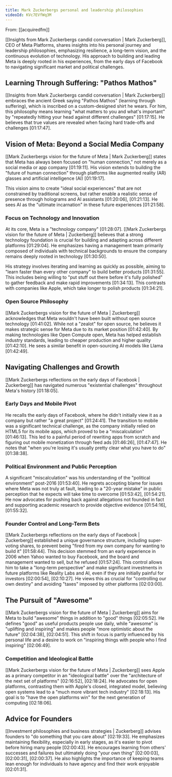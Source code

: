 ```yaml
---
title: Mark Zuckerbergs personal and leadership philosophies
videoId: KVc7EVfWq3M
---
```


From: [[acquiredfm]] <br/> 

[[Insights from Mark Zuckerbergs candid conversation | Mark Zuckerberg]], CEO of Meta Platforms, shares insights into his personal journey and leadership philosophies, emphasizing resilience, a long-term vision, and the continuous evolution of technology. His approach to building and leading Meta is deeply rooted in his experiences, from the early days of Facebook to navigating significant market and political challenges.

## Learning Through Suffering: "Pathos Mathos"
[[Insights from Mark Zuckerbergs candid conversation | Mark Zuckerberg]] embraces the ancient Greek saying "Pathos Mathos" (learning through suffering), which is inscribed on a custom-designed shirt he wears. For him, this philosophy means learning "what matters to you and what's important" by "repeatedly hitting your head against different challenges" <a class="yt-timestamp" data-t="01:17:15">[01:17:15]</a>. He believes that true values are revealed when facing hard trade-offs and challenges <a class="yt-timestamp" data-t="01:17:47">[01:17:47]</a>.

## Vision of Meta: Beyond a Social Media Company
[[Mark Zuckerbergs vision for the future of Meta | Mark Zuckerberg]] states that Meta has always been focused on "human connection," not merely as a social media or app company <a class="yt-timestamp" data-t="01:19:11">[01:19:11]</a>. His vision extends to building the "future of human connection" through platforms like augmented reality (AR) glasses and artificial intelligence (AI) <a class="yt-timestamp" data-t="01:19:17">[01:19:17]</a>.

This vision aims to create "ideal social experiences" that are not constrained by traditional screens, but rather enable a realistic sense of presence through holograms and AI assistants <a class="yt-timestamp" data-t="01:20:06">[01:20:06]</a>, <a class="yt-timestamp" data-t="01:21:13">[01:21:13]</a>. He sees AI as the "ultimate incarnation" in these future experiences <a class="yt-timestamp" data-t="01:21:58">[01:21:58]</a>.

### Focus on Technology and Innovation
At its core, Meta is a "technology company" <a class="yt-timestamp" data-t="01:28:07">[01:28:07]</a>. [[Mark Zuckerbergs vision for the future of Meta | Zuckerberg]] believes that a strong technology foundation is crucial for building and adapting across different platforms <a class="yt-timestamp" data-t="01:29:04">[01:29:04]</a>. He emphasizes having a management team primarily composed of individuals with technical backgrounds to ensure the company remains deeply rooted in technology <a class="yt-timestamp" data-t="01:30:50">[01:30:50]</a>.

His strategy involves iterating and learning as quickly as possible, aiming to "learn faster than every other company" to build better products <a class="yt-timestamp" data-t="01:31:55">[01:31:55]</a>. This includes being willing to "put stuff out there before it's fully polished" to gather feedback and make rapid improvements <a class="yt-timestamp" data-t="01:34:13">[01:34:13]</a>. This contrasts with companies like Apple, which take longer to polish products <a class="yt-timestamp" data-t="01:34:21">[01:34:21]</a>.

### Open Source Philosophy
[[Mark Zuckerbergs vision for the future of Meta | Zuckerberg]] acknowledges that Meta wouldn't have been built without open source technology <a class="yt-timestamp" data-t="01:41:02">[01:41:02]</a>. While not a "zealot" for open source, he believes it makes strategic sense for Meta due to its market position <a class="yt-timestamp" data-t="01:42:40">[01:42:40]</a>. By making technologies like Open Compute open, Meta has helped establish industry standards, leading to cheaper production and higher quality <a class="yt-timestamp" data-t="01:42:10">[01:42:10]</a>. He sees a similar benefit in open-sourcing AI models like Llama <a class="yt-timestamp" data-t="01:42:49">[01:42:49]</a>.

## Navigating Challenges and Growth
[[Mark Zuckerbergs reflections on the early days of Facebook | Zuckerberg]] has navigated numerous "existential challenges" throughout Meta's history <a class="yt-timestamp" data-t="01:18:05">[01:18:05]</a>.

### Early Days and Mobile Pivot
He recalls the early days of Facebook, where he didn't initially view it as a company but rather "a great project" <a class="yt-timestamp" data-t="01:24:41">[01:24:41]</a>. The transition to mobile was a significant technical challenge, as the company initially relied on HTML5 for its mobile apps, which proved to be a "miscalculation" <a class="yt-timestamp" data-t="01:46:13">[01:46:13]</a>. This led to a painful period of rewriting apps from scratch and figuring out mobile monetization through feed ads <a class="yt-timestamp" data-t="01:46:26">[01:46:26]</a>, <a class="yt-timestamp" data-t="01:47:47">[01:47:47]</a>. He notes that "when you're losing it's usually pretty clear what you have to do" <a class="yt-timestamp" data-t="01:38:38">[01:38:38]</a>.

### Political Environment and Public Perception
A significant "miscalculation" was his understanding of the "political environment" post-2016 <a class="yt-timestamp" data-t="01:53:40">[01:53:40]</a>. He regrets accepting blame for issues where Meta was not truly at fault, leading to a "20-year mistake" in public perception that he expects will take time to overcome <a class="yt-timestamp" data-t="01:53:42">[01:53:42]</a>, <a class="yt-timestamp" data-t="01:54:21">[01:54:21]</a>. He now advocates for pushing back against allegations not founded in fact and supporting academic research to provide objective evidence <a class="yt-timestamp" data-t="01:54:16">[01:54:16]</a>, <a class="yt-timestamp" data-t="01:55:32">[01:55:32]</a>.

### Founder Control and Long-Term Bets
[[Mark Zuckerbergs reflections on the early days of Facebook | Zuckerberg]] established a unique governance structure, including super-voting shares, to prevent being "fired from my own company for wanting to build it" <a class="yt-timestamp" data-t="01:58:44">[01:58:44]</a>. This decision stemmed from an early experience in 2006 when Yahoo wanted to buy Facebook, and the board and management wanted to sell, but he refused <a class="yt-timestamp" data-t="01:57:24">[01:57:24]</a>. This control allows him to take a "long-term perspective" and make significant investments in future platforms like Reality Labs and AI, even if they are initially painful for investors <a class="yt-timestamp" data-t="02:00:54">[02:00:54]</a>, <a class="yt-timestamp" data-t="02:10:27">[02:10:27]</a>. He views this as crucial for "controlling our own destiny" and avoiding "taxes" imposed by other platforms <a class="yt-timestamp" data-t="02:03:00">[02:03:00]</a>.

## The Pursuit of "Awesome"
[[Mark Zuckerbergs vision for the future of Meta | Zuckerberg]] aims for Meta to build "awesome" things in addition to "good" things <a class="yt-timestamp" data-t="02:05:52">[02:05:52]</a>. He defines "good" as useful products people use daily, while "awesome" is "uplifting and inspiring" and makes people "more optimistic about the future" <a class="yt-timestamp" data-t="02:04:38">[02:04:38]</a>, <a class="yt-timestamp" data-t="02:04:51">[02:04:51]</a>. This shift in focus is partly influenced by his personal life and a desire to work on "inspiring things with people who I find inspiring" <a class="yt-timestamp" data-t="02:06:49">[02:06:49]</a>.

### Competition and Ideological Battle
[[Mark Zuckerbergs vision for the future of Meta | Zuckerberg]] sees Apple as a primary competitor in an "ideological battle" over the "architecture of the next set of platforms" <a class="yt-timestamp" data-t="02:16:52">[02:16:52]</a>, <a class="yt-timestamp" data-t="02:18:24">[02:18:24]</a>. He advocates for open platforms, contrasting them with Apple's closed, integrated model, believing open systems lead to a "much more vibrant tech industry" <a class="yt-timestamp" data-t="02:18:13">[02:18:13]</a>. His goal is to "have the open platforms win" for the next generation of computing <a class="yt-timestamp" data-t="02:18:06">[02:18:06]</a>.

## Advice for Founders
[[Investment philosophies and business strategies | Zuckerberg]] advises founders to "do something that you care about" <a class="yt-timestamp" data-t="02:19:33">[02:19:33]</a>. He emphasizes maintaining flexibility, especially in early stages, as it's easier to pivot before hiring many people <a class="yt-timestamp" data-t="02:00:43">[02:00:43]</a>. He encourages learning from others' successes and failures but ultimately doing "your own thing" <a class="yt-timestamp" data-t="02:00:03">[02:00:03]</a>, <a class="yt-timestamp" data-t="02:00:31">[02:00:31]</a>, <a class="yt-timestamp" data-t="02:00:37">[02:00:37]</a>. He also highlights the importance of keeping teams lean enough for individuals to have agency and find their work enjoyable <a class="yt-timestamp" data-t="02:01:31">[02:01:31]</a>.
